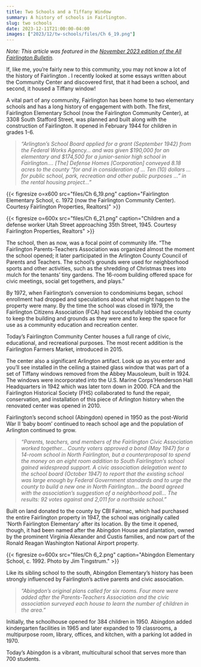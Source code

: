 ```yaml
---
title: Two Schools and a Tiffany Window
summary: A history of schools in Fairlington.
slug: two schools
date: 2023-12-11T21:00:00-04:00
images: ["2023/12/tw-schools/files/Ch 6_19.png"]
---
```


*Note: This article was featured in the [November 2023 edition of the All Fairlington Bulletin](http://www.fca-fairlington.org/wp-content/uploads/november_2023_afb.pdf#page=25).*

If, like me, you’re fairly new to this community, you may not know a lot of the history of Fairlington . I recently looked at some essays written about the Community Center and discovered first, that it had been a school, and second, it housed a Tiffany window!

A vital part of any community, Fairlington has been home to two elementary schools and has a long history of engagement with both. The first, Fairlington Elementary School (now the Fairlington Community Center), at 3308 South Stafford Street, was planned and built along with the construction of Fairlington. It opened in February 1944 for children in grades 1-6.

> *“Arlington’s School Board applied for a grant (September 1942) from the Federal Works Agency… and was given $190,000 for an elementary and $174,500 for a junior-senior high school in Fairlington…. [The] Defense Homes [Corporation] conveyed 8.18 acres to the county “for and in consideration of … Ten (10) dollars … for public school, park, recreation and other public purposes …” in the rental housing project…”*

{{< figresize o=x600 src="files/Ch 6_19.png" caption="Fairlington Elementary School, c. 1972 (now the Fairlington Community Center). Courtesy Fairlington Properties, Realtors)" >}}

{{< figresize o=600x src="files/Ch 6_21.png" caption="Children and a defense worker Utah Street approaching 35th Street, 1945. Courtesy Fairlington Properties, Realtors" >}}

The school, then as now, was a focal point of community life. “The Fairlington Parents-Teachers Association was organized almost the moment the school opened; it later participated in the Arlington County Council of Parents and Teachers. The school’s grounds were used for neighborhood sports and other activities, such as the shredding of Christmas trees into mulch for the tenants’ tiny gardens. The 16-room building offered space for civic meetings, social get togethers, and plays.”

By 1972, when Fairlington’s conversion to condominiums began, school enrollment had dropped and speculations about what might happen to the property were many. By the time the school was closed in 1979, the Fairlington Citizens Association (FCA) had successfully lobbied the county to keep the building and grounds as they were and to keep the space for use as a community education and recreation center.

Today’s Fairlington Community Center houses a full range of civic, educational, and recreational purposes. The most recent addition is the Fairlington Farmers Market, introduced in 2015.

The center also a significant Arlington artifact. Look up as you enter and you’ll see installed in the ceiling a stained glass window that was part of a set of Tiffany windows removed from the Abbey Mausoleum, built in 1924.  The windows were incorporated into the U.S. Marine Corps’Henderson Hall Headquarters in 1942 which was later torn down in 2000. FCA and the Fairlington Historical Society (FHS) collaborated to fund the repair, conservation, and installation of this piece of Arlington history when the renovated center was opened in 2010.

Fairlington’s second school (Abingdon) opened in 1950 as the post-World War II ‘baby boom’ continued to reach school age and the population of Arlington continued to grow.

> *“Parents, teachers, and members of the Fairlington Civic Association worked together… County voters approved a bond (May 1947) for a 14-room school in North Fairlington, but a counterproposal to spend the money on an eight room addition to South Fairlington’s school gained widespread support. A civic association delegation went to the school board (October 1947) to report that the existing school was large enough by Federal Government standards and to urge the county to build a new one in North Fairlington… the board agreed with the association’s suggestion of a neighborhood poll… The results: 92 votes against and 2,011 for a northside school.”*

Built on land donated to the county by CBI Fairmac, which had purchased the entire Fairlington property in 1947, the school was originally called ‘North Fairlington Elementary’ after its location. By the time it opened, though, it had been named after the Abingdon House and plantation, owned by the prominent Virginia Alexander and Custis families, and now part of the Ronald Reagan Washington National Airport property.

{{< figresize o=600x src="files/Ch 6_2.png" caption="Abingdon Elementary School, c. 1992. Photo by Jim Tingstrum." >}}

Like its sibling school to the south, Abingdon Elementary’s history has been strongly influenced by Fairlington’s active parents and civic association.

> *“Abingdon’s original plans called for six rooms. Four more were added after the Parents-Teachers Association and the civic association surveyed each house to learn the number of children in the area.”*

Initially, the schoolhouse opened for 384 children in 1950. Abingdon added kindergarten facilities in 1965 and later expanded to 19 classrooms, a multipurpose room, library, offices, and kitchen, with a parking lot added in 1970.

Today’s Abingdon is a vibrant, multicultural school that serves more than 700 students.